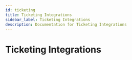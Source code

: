 ```yaml
---
id: ticketing
title: Ticketing Integrations
sidebar_label: Ticketing Integrations
description: Documentation for Ticketing Integrations
---
```


# Ticketing Integrations
